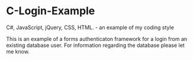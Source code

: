 # C-Login-Example
C#, JavaScript, jQuery, CSS, HTML. - an example of my coding style

This is an example of a forms authenticaton framework for a login from an existing database user. 
For information regarding the database please let me know.
